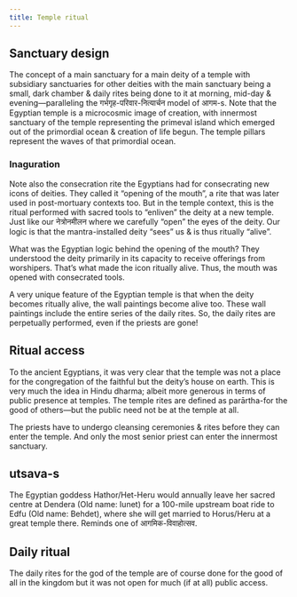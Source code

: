 ```yaml
---
title: Temple ritual
---
```


## Sanctuary design
The concept of a main sanctuary for a main deity of a temple with subsidiary sanctuaries for other deities with the main sanctuary being a small, dark chamber & daily rites being done to it at morning, mid-day & evening—paralleling the गर्भगृह-परिवार-नित्यार्चन model of आगम-s. Note that the Egyptian temple is a microcosmic image of creation, with innermost sanctuary of the temple representing the primeval island which emerged out of the primordial ocean & creation of life begun. The temple pillars represent the waves of that primordial ocean.

### Inaguration
Note also the consecration rite the Egyptians had for consecrating new icons of deities. They called it “opening of the mouth”, a rite that was later used in post-mortuary contexts too. But in the temple context, this is the ritual performed with sacred tools to “enliven” the deity at a new temple. Just like our नेत्रोनमीलन where we carefully “open” the eyes of the deity. Our logic is that the mantra-installed deity “sees” us & is thus ritually “alive”. 

What was the Egyptian logic behind the opening of the mouth? They understood the deity primarily in its capacity to receive offerings from worshipers. That’s what made the icon ritually alive. Thus, the mouth was opened with consecrated tools.

A very unique feature of the Egyptian temple is that when the deity becomes ritually alive, the wall paintings become alive too. These wall paintings include the entire series of the daily rites. So, the daily rites are perpetually performed, even if the priests are gone!

## Ritual access
To the ancient Egyptians, it was very clear that the temple was not a place for the congregation of the faithful but the deity’s house on earth. This is very much the idea in Hindu dharma; albeit more generous in terms of public presence at temples. The temple rites are defined as parārtha-for the good of others—but the public need not be at the temple at all.

The priests have to undergo cleansing ceremonies & rites before they can enter the temple. And only the most senior priest can enter the innermost sanctuary.


## utsava-s
The Egyptian goddess Hathor/Het-Heru would annually leave her sacred centre at Dendera (Old name: Iunet) for a 100-mile upstream boat ride to Edfu (Old name: Behdet), where she will get married to Horus/Heru at a great temple there. Reminds one of आगमिक-विवाहोत्सव. 

## Daily ritual
The daily rites for the god of the temple are of course done for the good of all in the kingdom but it was not open for much (if at all) public access. 
